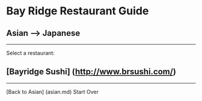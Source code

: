# Bay Ridge Restaurant Guide
## Asian --> Japanese
---
Select a restaurant:
## [Bayridge Sushi] (http://www.brsushi.com/)
---
[Back to Asian] (asian.md)
Start Over